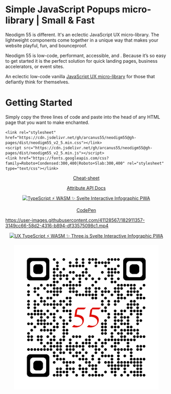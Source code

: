 # Simple JavaScript Popups micro-library | Small & Fast

Neodigm 55 is different. It's an eclectic JavaScript UX micro-library. The lightweight components come together in a unique way that makes your website playful, fun, and bounceproof.

Neodigm 55 is low-code, performant, accessible, and . Because it’s so easy to get started it is the perfect solution for quick landing pages, business accelerators, or event sites.

An eclectic low-code vanilla [JavaScript UX micro-library](https://thescottkrause.com/emerging_tech/neodigm55_ux_library/) for those that defiantly think for themselves.


# Getting Started

Simply copy the three lines of code and paste into the head of any HTML page that you want to make enchanted.

```
<link rel="stylesheet" href="https://cdn.jsdelivr.net/gh/arcanus55/neodigm55@gh-pages/dist/neodigm55_v2_5.min.css"></link>
<script src="https://cdn.jsdelivr.net/gh/arcanus55/neodigm55@gh-pages/dist/neodigm55_v2_5.min.js"></script>
<link href="https://fonts.googleapis.com/css?family=Roboto+Condensed:300,400|Roboto+Slab:300,400" rel="stylesheet" type="text/css"></link>
```

<p align="center">
  <a target="_blank" href="https://github.com/arcanus55/neodigm55/wiki/Cheat-Sheet" title="Infographics, UX, PWA, Typescript, Svelte, ThreeJS, Vue, and WASM" alt="TypeScript ⚡ WASM ✨ Svelte Interactive Infographic PWA">Cheat-sheet</a>
</p>
<p align="center">
  <a target="_blank" href="https://github.com/arcanus55/neodigm55/wiki/Neodigm-55-Declarative-Attributes-API" title="Interactive Infographics, UX, PWA, Typescript, Svelte," alt="TypeScript ⚡ WASM ✨ Svelte Interactive Infographic PWA">Attribute API Docs</a>
</p>

<p align="center">
  <a target="_blank" href="https://thescottkrause.com/emerging_tech/neodigm55_ux_library/">
    <img src="https://neodigm.github.io/brand_logo_graphic_design/fantastic/discerning/25.webp" title="Infographics, UX, PWA, Typescript, Svelte, ThreeJS, Vue, and WASM" alt="TypeScript ⚡ WASM ✨ Svelte Interactive Infographic PWA">
  </a>
</p>

<p align="center">
  <a target="_blank" href="https://codepen.io/neodigm24/full/oNGqzyO" title="Infographics, UX, PWA, Typescript, Svelte Interactive Infographic, ThreeJS, Vue, and WASM" alt="TypeScript ⚡ WASM ✨ Svelte Interactive Infographic PWA">CodePen</a>
</p>


https://user-images.githubusercontent.com/41128567/182911357-3149cc66-58d2-4316-b894-df33575098c1.mp4


<p align="center">
  <a target="_blank" href="https://thescottkrause.com/emerging_tech/neodigm55_ux_library/">
    <img src="https://user-images.githubusercontent.com/3151842/150714949-6392433d-c80a-442e-a5db-c3597d42358f.jpg" title="UX TypeScript ⚡ WASM ✨ Three.js Svelte Interactive Infographic PWA">
  </a>
</p>

<p align="center">
  <a target="_blank" href="https://thescottkrause.com/emerging_tech/neodigm55_ux_library/">
    <img src="https://github.com/arcanus55/neodigm55/blob/gh-pages/qrcode_thescottkrause.com.png?raw=true" title="TypeScript ⚡ WASM ✨ Svelte">
  </a>
</p>
